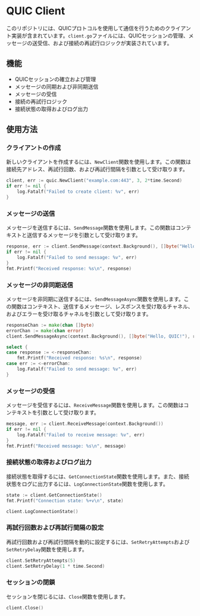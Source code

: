 # QUIC Client

このリポジトリには、QUICプロトコルを使用して通信を行うためのクライアント実装が含まれています。`client.go`ファイルには、QUICセッションの管理、メッセージの送受信、および接続の再試行ロジックが実装されています。

## 機能

- QUICセッションの確立および管理
- メッセージの同期および非同期送信
- メッセージの受信
- 接続の再試行ロジック
- 接続状態の取得およびログ出力

## 使用方法

### クライアントの作成

新しいクライアントを作成するには、`NewClient`関数を使用します。この関数は接続先アドレス、再試行回数、および再試行間隔を引数として受け取ります。

```go
client, err := quic.NewClient("example.com:443", 3, 2*time.Second)
if err != nil {
    log.Fatalf("Failed to create client: %v", err)
}
```

### メッセージの送信

メッセージを送信するには、`SendMessage`関数を使用します。この関数はコンテキストと送信するメッセージを引数として受け取ります。

```go
response, err := client.SendMessage(context.Background(), []byte("Hello, QUIC!"))
if err != nil {
    log.Fatalf("Failed to send message: %v", err)
}
fmt.Printf("Received response: %s\n", response)
```

### メッセージの非同期送信

メッセージを非同期に送信するには、`SendMessageAsync`関数を使用します。この関数はコンテキスト、送信するメッセージ、レスポンスを受け取るチャネル、およびエラーを受け取るチャネルを引数として受け取ります。

```go
responseChan := make(chan []byte)
errorChan := make(chan error)
client.SendMessageAsync(context.Background(), []byte("Hello, QUIC!"), responseChan, errorChan)

select {
case response := <-responseChan:
    fmt.Printf("Received response: %s\n", response)
case err := <-errorChan:
    log.Fatalf("Failed to send message: %v", err)
}
```

### メッセージの受信

メッセージを受信するには、`ReceiveMessage`関数を使用します。この関数はコンテキストを引数として受け取ります。

```go
message, err := client.ReceiveMessage(context.Background())
if err != nil {
    log.Fatalf("Failed to receive message: %v", err)
}
fmt.Printf("Received message: %s\n", message)
```

### 接続状態の取得およびログ出力

接続状態を取得するには、`GetConnectionState`関数を使用します。また、接続状態をログに出力するには、`LogConnectionState`関数を使用します。

```go
state := client.GetConnectionState()
fmt.Printf("Connection state: %+v\n", state)

client.LogConnectionState()
```

### 再試行回数および再試行間隔の設定

再試行回数および再試行間隔を動的に設定するには、`SetRetryAttempts`および`SetRetryDelay`関数を使用します。

```go
client.SetRetryAttempts(5)
client.SetRetryDelay(1 * time.Second)
```

### セッションの閉鎖

セッションを閉じるには、`Close`関数を使用します。

```go
client.Close()
```
